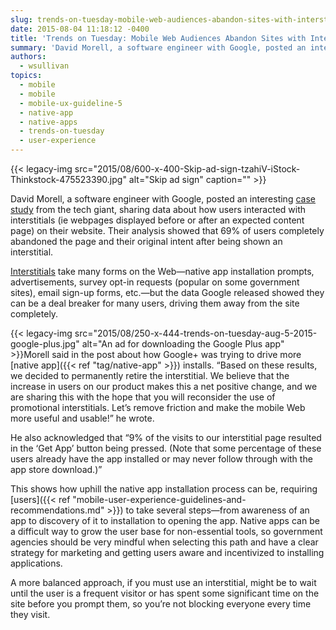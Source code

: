 ```yaml
---
slug: trends-on-tuesday-mobile-web-audiences-abandon-sites-with-interstitial-ads
date: 2015-08-04 11:18:12 -0400
title: 'Trends on Tuesday: Mobile Web Audiences Abandon Sites with Interstitial Ads'
summary: 'David Morell, a software engineer with Google, posted an interesting case study from the tech giant, sharing data about how users interacted with interstitials (ie webpages displayed before or after an expected content page) on their website. Their analysis showed that 69% of users completely abandoned the page and their original intent after being shown an interstitial. Interstitials take many'
authors:
  - wsullivan
topics:
  - mobile
  - mobile
  - mobile-ux-guideline-5
  - native-app
  - native-apps
  - trends-on-tuesday
  - user-experience
---
```


{{< legacy-img src="2015/08/600-x-400-Skip-ad-sign-tzahiV-iStock-Thinkstock-475523390.jpg" alt="Skip ad sign" caption="" >}} 

David Morell, a software engineer with Google, posted an interesting [case study](http://googlewebmastercentral.blogspot.com/2015/07/google-case-study-on-app-download-interstitials.html) from the tech giant, sharing data about how users interacted with interstitials (ie webpages displayed before or after an expected content page) on their website. Their analysis showed that 69% of users completely abandoned the page and their original intent after being shown an interstitial.

[Interstitials](https://en.wikipedia.org/wiki/Interstitial_webpage) take many forms on the Web—native app installation prompts, advertisements, survey opt-in requests (popular on some government sites), email sign-up forms, etc.—but the data Google released showed they can be a deal breaker for many users, driving them away from the site completely.

{{< legacy-img src="2015/08/250-x-444-trends-on-tuesday-aug-5-2015-google-plus.jpg" alt="An ad for downloading the Google Plus app" >}}Morell said in the post about how Google+ was trying to drive more [native app]({{< ref "tag/native-app" >}}) installs. “Based on these results, we decided to permanently retire the interstitial. We believe that the increase in users on our product makes this a net positive change, and we are sharing this with the hope that you will reconsider the use of promotional interstitials. Let’s remove friction and make the mobile Web more useful and usable!” he wrote.

He also acknowledged that “9% of the visits to our interstitial page resulted in the ‘Get App’ button being pressed. (Note that some percentage of these users already have the app installed or may never follow through with the app store download.)”

This shows how uphill the native app installation process can be, requiring [users]({{< ref "mobile-user-experience-guidelines-and-recommendations.md" >}}) to take several steps—from awareness of an app to discovery of it to installation to opening the app. Native apps can be a difficult way to grow the user base for non-essential tools, so government agencies should be very mindful when selecting this path and have a clear strategy for marketing and getting users aware and incentivized to installing applications.

A more balanced approach, if you must use an interstitial, might be to wait until the user is a frequent visitor or has spent some significant time on the site before you prompt them, so you’re not blocking everyone every time they visit.